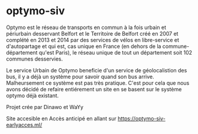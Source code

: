 # optymo-siv

Optymo est le réseau de transports en commun à la fois urbain et périurbain desservant Belfort et le Territoire de Belfort créé en 2007 et complété en 2013 
et 2014 par des services de vélos en libre-service et d'autopartage et qui est, cas unique en France (en dehors de la commune-département qu'est Paris), 
le réseau unique de tout un département soit 102 communes desservies.

Le service Urbain de Optymo beneficie d'un service de géolocalistion des bus, il y a déjà un système pour savoir quand son bus arrive. Malheursement ce système est pas très pratique. C'est pour cela que nous avons décidé de refaire entiérement un site en se basent sur le système optymo déjà existant.

Projet crée par Dinawo et WaYy

Site accesible en Accès anticipé en allant sur https://optymo-siv-earlyacces.ml/
